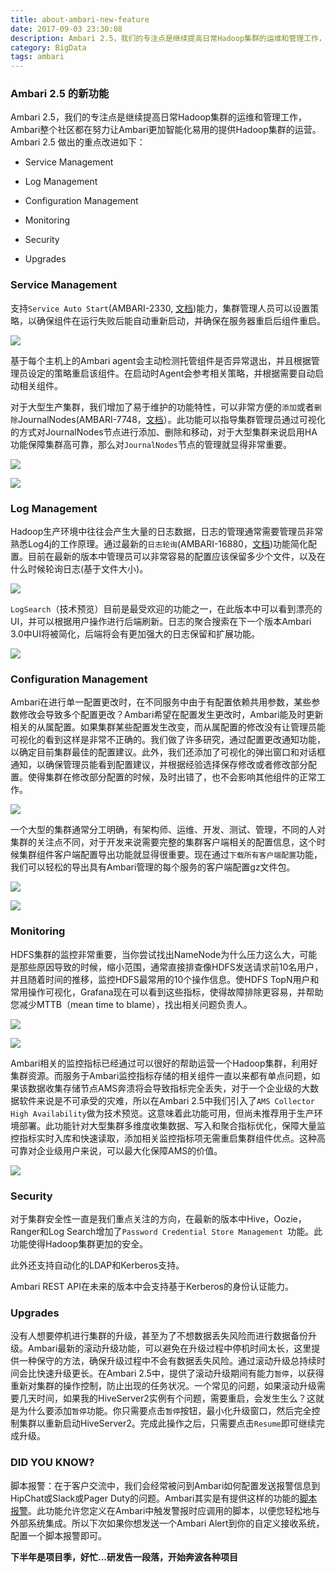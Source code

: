 ```yaml
---
title: about-ambari-new-feature
date: 2017-09-03 23:30:08
description: Ambari 2.5，我们的专注点是继续提高日常Hadoop集群的运维和管理工作，Ambari整个社区都在努力让Ambari更加智能化易用的提供Hadoop集群的运营。
category: BigData
tags: ambari
---
```

### Ambari 2.5 的新功能

Ambari 2.5，我们的专注点是继续提高日常Hadoop集群的运维和管理工作，Ambari整个社区都在努力让Ambari更加智能化易用的提供Hadoop集群的运营。Ambari 2.5 做出的重点改进如下：

- Service Management

- Log Management

- Configuration Management

- Monitoring

- Security

- Upgrades

### Service Management

支持`Service Auto Start`(AMBARI-2330, [文档](https://docs.hortonworks.com/HDPDocuments/Ambari-2.5.1.0/bk_ambari-operations/content/enable_service_auto_start.html))能力，集群管理人员可以设置策略，以确保组件在运行失败后能自动重新启动，并确保在服务器重启后组件重启。

![](https://2xbbhjxc6wk3v21p62t8n4d4-wpengine.netdna-ssl.com/wp-content/uploads/2017/08/1-ServiceRestart-1024x624.png)

基于每个主机上的Ambari agent会主动检测托管组件是否异常退出，并且根据管理员设定的策略重启该组件。在启动时Agent会参考相关策略，并根据需要自动启动相关组件。

对于大型生产集群，我们增加了易于维护的功能特性，可以非常方便的`添加`或者`删除`JournalNodes(AMBARI-7748，[文档](https://docs.hortonworks.com/HDPDocuments/Ambari-2.5.1.0/bk_ambari-operations/content/manage_journal_nodes.html)）。此功能可以指导集群管理员通过可视化的方式对JournalNodes节点进行添加、删除和移动，对于大型集群来说启用HA功能保障集群高可靠，那么对`JournalNodes`节点的管理就显得非常重要。

![](https://2xbbhjxc6wk3v21p62t8n4d4-wpengine.netdna-ssl.com/wp-content/uploads/2017/08/2-ManageJournalNodes-1024x623.png)

![](https://2xbbhjxc6wk3v21p62t8n4d4-wpengine.netdna-ssl.com/wp-content/uploads/2017/08/3-AssignJournalNodes-1024x624.png)

### Log Management

Hadoop生产环境中往往会产生大量的日志数据，日志的管理通常需要管理员非常熟悉Log4j的工作原理。通过最新的`日志轮询`(AMBARI-16880，[文档](https://docs.hortonworks.com/HDPDocuments/Ambari-2.5.1.0/bk_ambari-upgrade/content/upgrading_log_rotation_configuration.html))功能简化配置。目前在最新的版本中管理员可以非常容易的配置应该保留多少个文件，以及在什么时候轮询日志(基于文件大小)。

![](https://2xbbhjxc6wk3v21p62t8n4d4-wpengine.netdna-ssl.com/wp-content/uploads/2017/08/4-LogRotation-1024x624.png)

`LogSearch`（技术预览）目前是最受欢迎的功能之一，在此版本中可以看到漂亮的UI，并可以根据用户操作进行后端刷新。日志的聚合搜索在下一个版本Ambari 3.0中UI将被简化，后端将会有更加强大的日志保留和扩展功能。

![](https://2xbbhjxc6wk3v21p62t8n4d4-wpengine.netdna-ssl.com/wp-content/uploads/2017/08/5-Logsearch-1024x703.png)

### Configuration Management

Ambari在进行单一配置更改时，在不同服务中由于有配置依赖共用参数，某些参数修改会导致多个配置更改？Ambari希望在配置发生更改时，Ambari能及时更新相关的从属配置。如果集群某些配置发生改变，而从属配置的修改没有让管理员能可视化的看到这样是非常不正确的。我们做了许多研究，通过配置更改通知功能，以确定目前集群最佳的配置建议。此外，我们还添加了可视化的弹出窗口和对话框通知，以确保管理员能看到配置建议，并根据经验选择保存修改或者修改部分配置。使得集群在修改部分配置的时候，及时出错了，也不会影响其他组件的正常工作。

![](https://2xbbhjxc6wk3v21p62t8n4d4-wpengine.netdna-ssl.com/wp-content/uploads/2017/08/6-ServiceAdvisor-1024x624.png)

一个大型的集群通常分工明确，有架构师、运维、开发、测试、管理，不同的人对集群的关注点不同，对于开发来说需要完整的集群客户端相关的配置信息，这个时候集群组件客户端配置导出功能就显得很重要。现在通过`下载所有客户端配置`功能，我们可以轻松的导出具有Ambari管理的每个服务的客户端配置gz文件包。

![](https://2xbbhjxc6wk3v21p62t8n4d4-wpengine.netdna-ssl.com/wp-content/uploads/2017/08/7-DownloadClientConfig-1024x624.png)

![](https://2xbbhjxc6wk3v21p62t8n4d4-wpengine.netdna-ssl.com/wp-content/uploads/2017/08/8-DownloadClientConfigFile-1024x331.png)

### Monitoring

HDFS集群的监控非常重要，当你尝试找出NameNode为什么压力这么大，可能是那些原因导致的时候，缩小范围，通常直接排查像HDFS发送请求前10名用户，并且随着时间的推移，监控HDFS最常用的10个操作信息。使HDFS TopN用户和常用操作可视化，Grafana现在可以看到这些指标，使得故障排除更容易，并帮助您减少MTTB（mean time to blame），找出相关问题负责人。

![](https://2xbbhjxc6wk3v21p62t8n4d4-wpengine.netdna-ssl.com/wp-content/uploads/2017/08/9-topn-1024x623.png)

![](https://2xbbhjxc6wk3v21p62t8n4d4-wpengine.netdna-ssl.com/wp-content/uploads/2017/08/10-topn-1024x652.png)

Ambari相关的监控指标已经通过可以很好的帮助运营一个Hadoop集群，利用好集群资源。而服务于Ambari监控指标存储的相关组件一直以来都有单点问题，如果该数据收集存储节点AMS奔溃将会导致指标完全丢失，对于一个企业级的大数据软件来说是不可承受的灾难，所以在Ambari 2.5中我们引入了`AMS Collector High Availability`做为技术预览。这意味着此功能可用，但尚未推荐用于生产环境部署。此功能针对大型集群多维度收集数据、写入和聚合指标优化，保障大量监控指标实时入库和快速读取，添加相关监控指标项无需重启集群组件优点。这种高可靠对企业级用户来说，可以最大化保障AMS的价值。

![](https://2xbbhjxc6wk3v21p62t8n4d4-wpengine.netdna-ssl.com/wp-content/uploads/2017/08/11-AMS-HA.png)

### Security

对于集群安全性一直是我们重点关注的方向，在最新的版本中Hive，Oozie，Ranger和Log Search增加了`Password Credential Store Management `功能。此功能使得Hadoop集群更加的安全。

此外还支持自动化的LDAP和Kerberos支持。

Ambari REST API在未来的版本中会支持基于Kerberos的身份认证能力。

### Upgrades

没有人想要停机进行集群的升级，甚至为了不想数据丢失风险而进行数据备份升级。Ambari最新的滚动升级功能，可以避免在升级过程中停机时间太长，这里提供一种保守的方法，确保升级过程中不会有数据丢失风险。通过滚动升级总持续时间会比快速升级更长。在Ambari 2.5中，提供了滚动升级期间有能力`暂停`，以获得重新对集群的操作控制，防止出现的任务状况。一个常见的问题，如果滚动升级需要几天时间，如果我的HiveServer2实例有个问题，需要重启，会发生生么？这就是为什么要添加`暂停`功能。你只需要点击`暂停`按钮，最小化升级窗口，然后完全控制集群以重新启动HiveServer2。完成此操作之后，只需要点击`Resume`即可继续完成升级。

### DID YOU KNOW?

脚本报警：在于客户交流中，我们会经常被问到Ambari如何配置发送报警信息到HipChat或Slack或Pager Duty的问题。Ambari其实是有提供这样的功能的[脚本报警](https://cwiki.apache.org/confluence/display/AMBARI/Creating+a+Script-based+Alert+Dispatcher)。此功能允许您定义在Ambari中触发警报时应调用的脚本，以便您轻松地与外部系统集成。所以下次如果你想发送一个Ambari Alert到你的自定义接收系统，配置一个脚本报警即可。

**下半年是项目季，好忙...研发告一段落，开始奔波各种项目**

